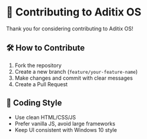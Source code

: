 # 🙌 Contributing to Aditix OS

Thank you for considering contributing to Aditix OS!

## 🛠️ How to Contribute

1. Fork the repository
2. Create a new branch (`feature/your-feature-name`)
3. Make changes and commit with clear messages
4. Create a Pull Request

## 📏 Coding Style

- Use clean HTML/CSS/JS
- Prefer vanilla JS, avoid large frameworks
- Keep UI consistent with Windows 10 style

